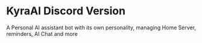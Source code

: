 # KyraAI Discord Version
A Personal AI assistant bot with its own personality, managing Home Server, reminders, AI Chat and more
